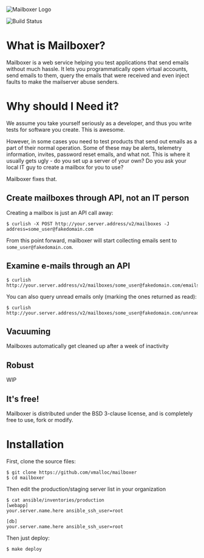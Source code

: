 
![Mailboxer Logo](https://raw.githubusercontent.com/vmalloc/mailboxer/master/static/img/mailboxer-medium.png ) 

![Build Status](https://secure.travis-ci.org/vmalloc/mailboxer.png?branch=master ) 

# What is Mailboxer?

Mailboxer is a web service helping you test applications that send emails without much hassle. It lets you programmatically open virtual accounts, send emails to them, query the emails that were received and even inject faults to make the mailserver abuse senders.

# Why should I Need it?

We assume you take yourself seriously as a developer, and thus you write tests for software you create. This is awesome.

However, in some cases you need to test products that send out emails as a part of their normal operation. Some of these may be alerts, telemetry information, invites, password reset emails, and what not. This is where it usually gets ugly - do you set up a server of your own? Do you ask your local IT guy to create a mailbox for you to use?

Mailboxer fixes that.


## Create mailboxes through API, not an IT person

Creating a mailbox is just an API call away:

```
$ curlish -X POST http://your.server.address/v2/mailboxes -J address=some_user@fakedomain.com
```

From this point forward, mailboxer will start collecting emails sent to `some_user@fakedomain.com`.

## Examine e-mails through an API

```
$ curlish http://your.server.address/v2/mailboxes/some_user@fakedomain.com/emails
```

You can also query unread emails only (marking the ones returned as read):

```
$ curlish http://your.server.address/v2/mailboxes/some_user@fakedomain.com/unread_emails
```

## Vacuuming

Mailboxes automatically get cleaned up after a week of inactivity

## Robust

WIP


## It's free!

Mailboxer is distributed under the BSD 3-clause license, and is completely free to use, fork or modify.


# Installation

First, clone the source files:

```
$ git clone https://github.com/vmalloc/mailboxer
$ cd mailboxer
```

Then edit the production/staging server list in your organization

```
$ cat ansible/inventories/production
[webapp]
your.server.name.here ansible_ssh_user=root

[db]
your.server.name.here ansible_ssh_user=root
```

Then just deploy:

```
$ make deploy
```
